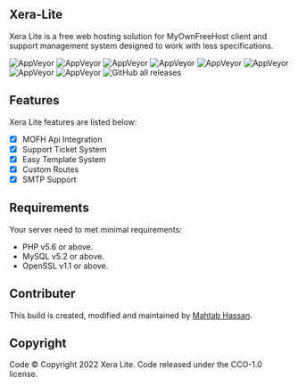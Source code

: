 ## Xera-Lite
Xera Lite is a free web hosting solution for MyOwnFreeHost client and support management system designed to work with less specifications.


![AppVeyor](https://img.shields.io/badge/Licence-CCO_1.0-lightgrey)
![AppVeyor](https://img.shields.io/badge/Version-v1.0.0a-lightgrey)
![AppVeyor](https://img.shields.io/badge/Build-passed-lightgreen)
![AppVeyor](https://img.shields.io/badge/Dependencies-php_7.x-lightgrey)
![AppVeyor](https://img.shields.io/badge/Dependencies-mysql_5.x-lightgrey)
![AppVeyor](https://img.shields.io/badge/UI-Tabler-lightgrey)
![AppVeyor](https://img.shields.io/badge/Dependencies-Added-lightgrey) 
![AppVeyor](https://img.shields.io/badge/Development-Active-lightred)
![GitHub all releases](https://img.shields.io/github/downloads/NXTS-Developers/Xera-Lite/total?style=plastic)

## Features
Xera Lite features are listed below:
- [x] MOFH Api Integration 
- [x] Support Ticket System 
- [x] Easy Template System 
- [x] Custom Routes
- [x] SMTP Support

## Requirements
Your server need to met minimal requirements:
- PHP v5.6 or above.
- MySQL v5.2 or above.
- OpenSSL v1.1 or above. 

## Contributer
This build is created, modified and maintained by [Mahtab Hassan](https://github.com/mahtab2003).

## Copyright
Code ©️ Copyright 2022 Xera Lite. Code released under the CCO-1.0 license.
